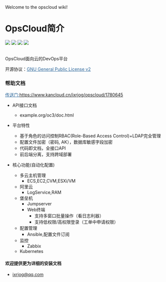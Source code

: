 Welcome to the opscloud wiki!

# OpsCloud简介
<img src="https://img.shields.io/badge/version-3.0.1-brightgreen.svg"></img>
<img src="https://img.shields.io/badge/java-8-brightgreen.svg"></img> 
<img src="https://img.shields.io/badge/springboot-2.2.2.RELEASE-brightgreen.svg"></img> 
<img src="https://img.shields.io/badge/mysql-8-brightgreen.svg"></img> 

<br>
OpsCloud面向云的DevOps平台


开源协议：<a style="color:#2b669a" href="http://www.gnu.org/licenses/old-licenses/gpl-2.0.html" target="_blank">GNU General Public License v2</a>

### 帮助文档

<a style="color:#2b669a" href="https://www.kancloud.cn/ixrjog/opscloud/1780645" target="_blank">传送门:https://www.kancloud.cn/ixrjog/opscloud/1780645</a>

+ API接口文档
  + example.org/oc3/doc.html

+ 平台特性
  + 基于角色的访问控制RBAC(Role-Based Access Control)+LDAP完全管理
  + 配置文件加密（密码, AK），数据库敏感字段加密
  + 代码即文档，全接口API
  + 前后端分离，支持跨域部署
  
+ 核心功能(自动化配置)
  + 多云主机管理
    + ECS,EC2,CVM,ESXi/VM
  + 阿里云
    + LogService,RAM
  + 堡垒机
    + Jumpserver
    + Web终端
      + 支持多窗口批量操作（看日志利器）
      + 支持低权限/高权限登录（工单中申请权限）
  + 配置管理
    + Ansible,配置文件订阅
  + 监控
    + Zabbix
  + Kubernetes

#### 欢迎提供更为详细的安装文档
+ ixrjog@qq.com